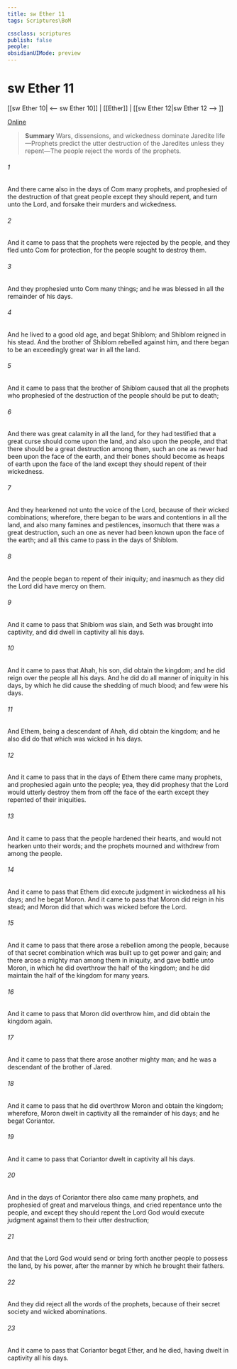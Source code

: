 ```yaml
---
title: sw Ether 11
tags: Scriptures\BoM

cssclass: scriptures
publish: false
people:
obsidianUIMode: preview
---
```


# sw Ether 11
[[sw Ether 10| <-- sw Ether 10]] | [[Ether]] | [[sw Ether 12|sw Ether 12 --> ]]

[Online](https://churchofjesuschrist.org/study/scriptures/bofm/ether/11?lang=eng)

> __Summary__
Wars, dissensions, and wickedness dominate Jaredite life—Prophets predict the utter destruction of the Jaredites unless they repent—The people reject the words of the prophets.

###### 1 
And there came also in the days of Com many prophets, and prophesied of the destruction of that great people except they should repent, and turn unto the Lord, and forsake their murders and wickedness.

###### 2 
And it came to pass that the prophets were rejected by the people, and they fled unto Com for protection, for the people sought to destroy them.

###### 3 
And they prophesied unto Com many things; and he was blessed in all the remainder of his days.

###### 4 
And he lived to a good old age, and begat Shiblom; and Shiblom reigned in his stead. And the brother of Shiblom rebelled against him, and there began to be an exceedingly great war in all the land.

###### 5 
And it came to pass that the brother of Shiblom caused that all the prophets who prophesied of the destruction of the people should be put to death;

###### 6 
And there was great calamity in all the land, for they had testified that a great curse should come upon the land, and also upon the people, and that there should be a great destruction among them, such an one as never had been upon the face of the earth, and their bones should become as heaps of earth upon the face of the land except they should repent of their wickedness.

###### 7 
And they hearkened not unto the voice of the Lord, because of their wicked combinations; wherefore, there began to be wars and contentions in all the land, and also many famines and pestilences, insomuch that there was a great destruction, such an one as never had been known upon the face of the earth; and all this came to pass in the days of Shiblom.

###### 8 
And the people began to repent of their iniquity; and inasmuch as they did the Lord did have mercy on them.

###### 9 
And it came to pass that Shiblom was slain, and Seth was brought into captivity, and did dwell in captivity all his days.

###### 10 
And it came to pass that Ahah, his son, did obtain the kingdom; and he did reign over the people all his days. And he did do all manner of iniquity in his days, by which he did cause the shedding of much blood; and few were his days.

###### 11 
And Ethem, being a descendant of Ahah, did obtain the kingdom; and he also did do that which was wicked in his days.

###### 12 
And it came to pass that in the days of Ethem there came many prophets, and prophesied again unto the people; yea, they did prophesy that the Lord would utterly destroy them from off the face of the earth except they repented of their iniquities.

###### 13 
And it came to pass that the people hardened their hearts, and would not hearken unto their words; and the prophets mourned and withdrew from among the people.

###### 14 
And it came to pass that Ethem did execute judgment in wickedness all his days; and he begat Moron. And it came to pass that Moron did reign in his stead; and Moron did that which was wicked before the Lord.

###### 15 
And it came to pass that there arose a rebellion among the people, because of that secret combination which was built up to get power and gain; and there arose a mighty man among them in iniquity, and gave battle unto Moron, in which he did overthrow the half of the kingdom; and he did maintain the half of the kingdom for many years.

###### 16 
And it came to pass that Moron did overthrow him, and did obtain the kingdom again.

###### 17 
And it came to pass that there arose another mighty man; and he was a descendant of the brother of Jared.

###### 18 
And it came to pass that he did overthrow Moron and obtain the kingdom; wherefore, Moron dwelt in captivity all the remainder of his days; and he begat Coriantor.

###### 19 
And it came to pass that Coriantor dwelt in captivity all his days.

###### 20 
And in the days of Coriantor there also came many prophets, and prophesied of great and marvelous things, and cried repentance unto the people, and except they should repent the Lord God would execute judgment against them to their utter destruction;

###### 21 
And that the Lord God would send or bring forth another people to possess the land, by his power, after the manner by which he brought their fathers.

###### 22 
And they did reject all the words of the prophets, because of their secret society and wicked abominations.

###### 23 
And it came to pass that Coriantor begat Ether, and he died, having dwelt in captivity all his days.

